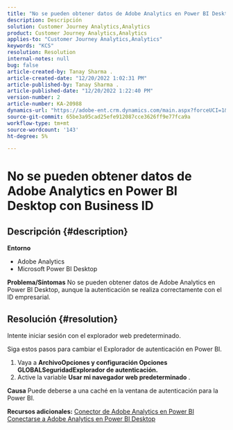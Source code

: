 ```yaml
---
title: "No se pueden obtener datos de Adobe Analytics en Power BI Desktop con Business ID"
description: Descripción
solution: Customer Journey Analytics,Analytics
product: Customer Journey Analytics,Analytics
applies-to: "Customer Journey Analytics,Analytics"
keywords: "KCS"
resolution: Resolution
internal-notes: null
bug: false
article-created-by: Tanay Sharma .
article-created-date: "12/20/2022 1:02:31 PM"
article-published-by: Tanay Sharma .
article-published-date: "12/20/2022 1:22:40 PM"
version-number: 2
article-number: KA-20988
dynamics-url: "https://adobe-ent.crm.dynamics.com/main.aspx?forceUCI=1&pagetype=entityrecord&etn=knowledgearticle&id=5bb15c8e-6680-ed11-81ac-6045bd006239"
source-git-commit: 65be3a95cad25efe912087cce3626ff9e77fca9a
workflow-type: tm+mt
source-wordcount: '143'
ht-degree: 5%

---
```


# No se pueden obtener datos de Adobe Analytics en Power BI Desktop con Business ID

## Descripción {#description}


<b>Entorno</b>

- Adobe Analytics
- Microsoft Power BI Desktop




<b>Problema/Síntomas</b>
No se pueden obtener datos de Adobe Analytics en Power BI Desktop, aunque la autenticación se realiza correctamente con el ID empresarial.


## Resolución {#resolution}


Intente iniciar sesión con el explorador web predeterminado.

Siga estos pasos para cambiar el Explorador de autenticación en Power BI.

1. Vaya a <b>Archivo</b><b>Opciones y configuración </b> <b>Opciones </b> <b>GLOBAL</b><b>Seguridad</b><b>Explorador de autenticación.</b>
2. Active la variable <b>Usar mi navegador web predeterminado</b> .


<b>Causa</b>
Puede deberse a una caché en la ventana de autenticación para la Power BI.

<b>Recursos adicionales:</b>
[Conector de Adobe Analytics en Power BI](https://experienceleague.adobe.com/docs/analytics-learn/tutorials/integrations/power-bi/adobe-analytics-connector-in-power-bi.html?lang=en)
[Conectarse a Adobe Analytics en Power BI Desktop](https://learn.microsoft.com/en-us/power-bi/connect-data/desktop-connect-adobe-analytics)
